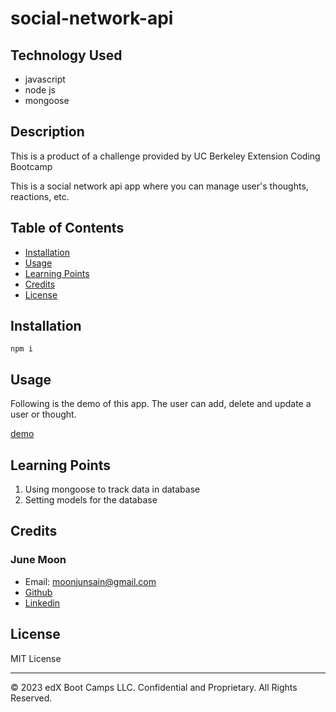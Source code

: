 # social-network-api

## Technology Used
- javascript
- node js
- mongoose

## Description 
This is a product of a challenge provided by UC Berkeley Extension Coding Bootcamp

This is a social network api app where you can manage user's thoughts, reactions, etc. 

## Table of Contents


* [Installation](#installation)
* [Usage](#usage)
* [Learning Points](#learning-points)
* [Credits](#credits)
* [License](#license)


## Installation


```
npm i
```


## Usage 

Following is the demo of this app. The user can add, delete and update a user or thought.

[demo]()


## Learning Points
1. Using mongoose to track data in database
2. Setting models for the database



## Credits

### June Moon
- Email: moonjunsain@gmail.com
- [Github](https://github.com/moonjunsain)
- [Linkedin](https://www.linkedin.com/in/june-moon-940538280/)


## License

MIT License

---


© 2023 edX Boot Camps LLC. Confidential and Proprietary. All Rights Reserved.